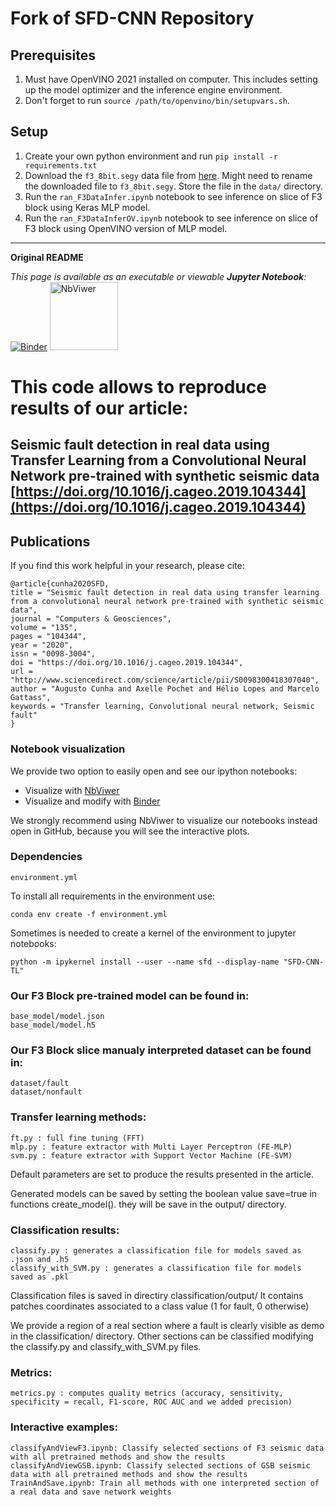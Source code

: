 # Fork of SFD-CNN Repository

## Prerequisites

1. Must have OpenVINO 2021 installed on computer. This includes setting up the model optimizer and the inference engine environment.
2. Don't forget to run `source /path/to/openvino/bin/setupvars.sh`.

## Setup

1. Create your own python environment and run `pip install -r requirements.txt`
2. Download the `f3_8bit.segy` data file from [here](https://drive.google.com/uc?id=0B7brcf-eGK8CUUZKLXJURFNYeXM). Might need to rename the downloaded file to `f3_8bit.segy`. Store the file in the `data/` directory. 
3. Run the `ran_F3DataInfer.ipynb` notebook to see inference on slice of F3 block using Keras MLP model.
4. Run the `ran_F3DataInferOV.ipynb` notebook to see inference on slice of F3 block using OpenVINO version of MLP model.

_________________________________________

**Original README**

*This page is available as an executable or viewable **Jupyter Notebook**:* 
[![Binder](https://mybinder.org/badge_logo.svg)](https://mybinder.org/v2/gh/augustoicaro/SFD-CNN-TL/master?filepath=classifyAndViewGSB.ipynb)
[<img src="https://github.com/jupyter/design/blob/master/logos/Badges/nbviewer_badge.png?raw=true" alt="NbViwer" width="109"/>](https://nbviewer.jupyter.org/github/augustoicaro/SFD-CNN-TL/blob/master/classifyAndViewGSB.ipynb)

# This code allows to reproduce results of our article:
## Seismic fault detection in real data using Transfer Learning from a Convolutional Neural Network pre-trained with synthetic seismic data [https://doi.org/10.1016/j.cageo.2019.104344](https://doi.org/10.1016/j.cageo.2019.104344)

## Publications
If you find this work helpful in your research, please cite:
```
@article{cunha2020SFD,
title = "Seismic fault detection in real data using transfer learning from a convolutional neural network pre-trained with synthetic seismic data",
journal = "Computers & Geosciences",
volume = "135",
pages = "104344",
year = "2020",
issn = "0098-3004",
doi = "https://doi.org/10.1016/j.cageo.2019.104344",
url = "http://www.sciencedirect.com/science/article/pii/S0098300418307040",
author = "Augusto Cunha and Axelle Pochet and Hélio Lopes and Marcelo Gattass",
keywords = "Transfer learning, Convolutional neural network, Seismic fault"
}
```

### Notebook visualization
We provide two option to easily open and see our ipython notebooks:
- Visualize with [NbViwer](https://nbviewer.jupyter.org/github/augustoicaro/SFD-CNN-TL/blob/master/classifyAndViewGSB.ipynb)
- Visualize and modify with [Binder](https://mybinder.org/v2/gh/augustoicaro/SFD-CNN-TL/master?filepath=classifyAndViewGSB.ipynb)

We strongly recommend using NbViwer to visualize our notebooks instead open in GitHub, because you will see the interactive plots.

### Dependencies
	environment.yml
	
To install all requirements in the environment use:

	conda env create -f environment.yml
	
Sometimes is needed to create a kernel of the environment to jupyter notebooks:

	python -m ipykernel install --user --name sfd --display-name "SFD-CNN-TL"

### Our F3 Block pre-trained model can be found in:
 	base_model/model.json
 	base_model/model.h5
 	
### Our F3 Block slice manualy interpreted dataset can be found in:
 	dataset/fault
 	dataset/nonfault
 
### Transfer learning methods:
 	ft.py : full fine tuning (FFT)
 	mlp.py : feature extractor with Multi Layer Perceptron (FE-MLP)
 	svm.py : feature extractor with Support Vector Machine (FE-SVM)
 
Default parameters are set to produce the results presented in the article.
 
Generated models can be saved by setting the boolean value save=true in functions create_model(). they will be save in the output/ directory.
 	
### Classification results:
 	classify.py : generates a classification file for models saved as .json and .h5
 	classify_with_SVM.py : generates a classification file for models saved as .pkl
 	
Classification files is saved in directiry classification/output/
It contains patches coordinates associated to a class value (1 for fault, 0 otherwise)
 	
We provide a region of a real section where a fault is clearly visible as demo in the classification/ directory.
Other sections can be classified modifying the classify.py and classify_with_SVM.py files.
 	
### Metrics:
 	metrics.py : computes quality metrics (accuracy, sensitivity, specificity = recall, F1-score, ROC AUC and we added precision)
    
### Interactive examples:
	classifyAndViewF3.ipynb: Classify selected sections of F3 seismic data with all pretrained methods and show the results
	classifyAndViewGSB.ipynb: Classify selected sections of GSB seismic data with all pretrained methods and show the results
	TrainAndSave.ipynb: Train all methods with one interpreted section of a real data and save network weights
    


